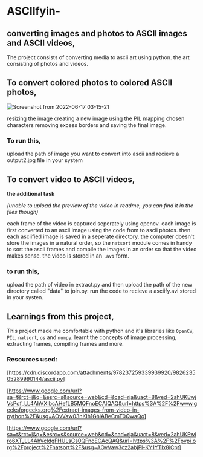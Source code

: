 # ASCIIfyin-
## converting images and photos to ASCII images and ASCII videos, 
The project consists of converting media to ascii art using python. the art consisting of photos and videos. 


## To convert colored photos to colored ASCII photos,
  ![Screenshot from 2022-06-17 03-15-21](https://user-images.githubusercontent.com/82715876/174171352-ec21465e-c077-42f2-b687-521f17b76195.png)


resizing the image
creating a new image using the PIL 
mapping chosen characters 
removing excess borders and saving the final image. 
 
 ### To run this, 
 upload the path of image you want to convert into ascii and recieve a output2.jpg file in your system

## To convert video to ASCII videos,
**the additional task**

_(unable to upload the preview of the video in readme, you can find it in the files though)_

each frame of the video is captured seperately using opencv. 
each image is first converted to an ascii image using the code from to ascii photos. 
then each asciified image is saved in a seperate directory. 
the computer doesn't store the images in a natural order, so the `natsort` module comes in handy to sort the ascii frames and compile the images        in an order so that the video makes sense. 
the video is stored in an `.avi` form. 
     
 ### to run this, 
 upload the path of video in extract.py and then upload the path of the new directory called "data" to join.py. run the code to recieve a asciify.avi stored in your systen. 

## Learnings from this project, 

This project made me comfortable with python and it's libraries like `OpenCV`, `PIL`, `natsort`, `os` and `numpy`. learnt the concepts of image processing, extracting frames, compiling frames and more. 
     
### Resources used: 
[https://cdn.discordapp.com/attachments/978237259339939920/982623505289990144/ascii.py]

[https://www.google.com/url?sa=t&rct=j&q=&esrc=s&source=web&cd=&cad=rja&uact=8&ved=2ahUKEwjVsPqf_LL4AhVXIbcAHefLB5MQFnoECAIQAQ&url=https%3A%2F%2Fwww.geeksforgeeks.org%2Fextract-images-from-video-in-python%2F&usg=AOvVaw03nKIh1GhiABeCmT0QwaQo]

[https://www.google.com/url?sa=t&rct=j&q=&esrc=s&source=web&cd=&cad=rja&uact=8&ved=2ahUKEwiro6XT_LL4AhVcldgFHULsCs0QFnoECAcQAQ&url=https%3A%2F%2Fpypi.org%2Fproject%2Fnatsort%2F&usg=AOvVaw3cz2abjPl-KY1YTlx8iCpt]
